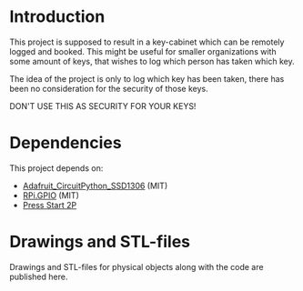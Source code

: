# Introduction

This project is supposed to result in a key-cabinet which can be remotely logged
and booked. This might be useful for smaller organizations with some amount of
keys, that wishes to log which person has taken which key.

The idea of the project is only to log which key has been taken, there has been
no consideration for the security of those keys.

DON'T USE THIS AS SECURITY FOR YOUR KEYS!

# Dependencies

This project depends on:

* [Adafruit_CircuitPython_SSD1306](https://github.com/adafruit/Adafruit_CircuitPython_SSD1306) (MIT)
* [RPi.GPIO](https://pypi.org/project/RPi.GPIO/) (MIT)
* [Press Start 2P](https://fonts.google.com/specimen/Press+Start+2P#standard-styles)

# Drawings and STL-files

Drawings and STL-files for physical objects along with the code are published
here.
